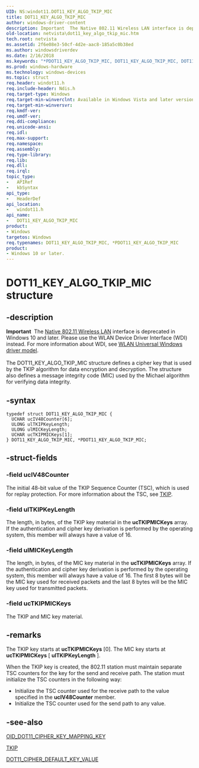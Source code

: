 ```yaml
---
UID: NS:windot11.DOT11_KEY_ALGO_TKIP_MIC
title: DOT11_KEY_ALGO_TKIP_MIC
author: windows-driver-content
description: Important  The Native 802.11 Wireless LAN interface is deprecated in Windows 10 and later.
old-location: netvista\dot11_key_algo_tkip_mic.htm
tech.root: netvista
ms.assetid: 2f6e08e3-50cf-4d2e-aac8-185a5c0b38ed
ms.author: windowsdriverdev
ms.date: 2/16/2018
ms.keywords: "*PDOT11_KEY_ALGO_TKIP_MIC, DOT11_KEY_ALGO_TKIP_MIC, DOT11_KEY_ALGO_TKIP_MIC structure [Network Drivers Starting with Windows Vista], Native_802.11_data_types_09def77d-63b7-4db5-8689-8be14e166738.xml, PDOT11_KEY_ALGO_TKIP_MIC, PDOT11_KEY_ALGO_TKIP_MIC structure pointer [Network Drivers Starting with Windows Vista], netvista.dot11_key_algo_tkip_mic, windot11/DOT11_KEY_ALGO_TKIP_MIC, windot11/PDOT11_KEY_ALGO_TKIP_MIC"
ms.prod: windows-hardware
ms.technology: windows-devices
ms.topic: struct
req.header: windot11.h
req.include-header: Ndis.h
req.target-type: Windows
req.target-min-winverclnt: Available in Windows Vista and later versions of the Windows operating   systems.
req.target-min-winversvr:
req.kmdf-ver:
req.umdf-ver:
req.ddi-compliance:
req.unicode-ansi:
req.idl:
req.max-support:
req.namespace:
req.assembly:
req.type-library:
req.lib:
req.dll:
req.irql:
topic_type:
-	APIRef
-	kbSyntax
api_type:
-	HeaderDef
api_location:
-	windot11.h
api_name:
-	DOT11_KEY_ALGO_TKIP_MIC
product:
- Windows
targetos: Windows
req.typenames: DOT11_KEY_ALGO_TKIP_MIC, *PDOT11_KEY_ALGO_TKIP_MIC
product:
- Windows 10 or later.
---
```


# DOT11_KEY_ALGO_TKIP_MIC structure


## -description


<div class="alert"><b>Important</b>  The <a href="https://msdn.microsoft.com/library/windows/hardware/ff560689">Native 802.11 Wireless LAN</a> interface is deprecated in Windows 10 and later. Please use the WLAN Device Driver Interface (WDI) instead. For more information about WDI, see <a href="https://msdn.microsoft.com/6EF92E34-7BC9-465E-B05D-2BCB29165A18">WLAN Universal Windows driver model</a>.</div><div> </div>The DOT11_KEY_ALGO_TKIP_MIC structure defines a cipher key that is used by the TKIP algorithm for
  data encryption and decryption. The structure also defines a message integrity code (MIC) used by the
  Michael algorithm for verifying data integrity.


## -syntax


````
typedef struct DOT11_KEY_ALGO_TKIP_MIC {
  UCHAR ucIV48Counter[6];
  ULONG ulTKIPKeyLength;
  ULONG ulMICKeyLength;
  UCHAR ucTKIPMICKeys[1];
} DOT11_KEY_ALGO_TKIP_MIC, *PDOT11_KEY_ALGO_TKIP_MIC;
````


## -struct-fields




### -field ucIV48Counter

The initial 48-bit value of the TKIP Sequence Counter (TSC), which is used for replay protection.
     For more information about the TSC, see
     <a href="https://msdn.microsoft.com/4f0c45f0-3125-4b19-82c1-3681b2e31c96">TKIP</a>.


### -field ulTKIPKeyLength

The length, in bytes, of the TKIP key material in the
     <b>ucTKIPMICKeys</b> array. If the authentication and cipher key derivation is performed by the operating
     system, this member will always have a value of 16.


### -field ulMICKeyLength

The length, in bytes, of the MIC key material in the
     <b>ucTKIPMICKeys</b> array. If the authentication and cipher key derivation is performed by the operating
     system, this member will always have a value of 16. The first 8 bytes will be the MIC key used for
     received packets and the last 8 bytes will be the MIC key used for transmitted packets.


### -field ucTKIPMICKeys

The TKIP and MIC key material.


## -remarks



The TKIP key starts at
    <b>ucTKIPMICKeys</b> [0]. The MIC key starts at
    <b>ucTKIPMICKeys</b> [
    <b>ulTKIPKeyLength</b> ].

When the TKIP key is created, the 802.11 station must maintain separate TSC counters for the key for
    the send and receive path. The station must initialize the TSC counters in the following way:

<ul>
<li>
Initialize the TSC counter used for the receive path to the value specified in the
      <b>ucIV48Counter</b> member.

</li>
<li>
Initialize the TSC counter used for the send path to any value.

</li>
</ul>



## -see-also

<a href="https://docs.microsoft.com/en-us/windows-hardware/drivers/network/oid-dot11-cipher-key-mapping-key">
   OID_DOT11_CIPHER_KEY_MAPPING_KEY</a>



<a href="https://msdn.microsoft.com/4f0c45f0-3125-4b19-82c1-3681b2e31c96">TKIP</a>



<a href="..\windot11\ns-windot11-dot11_cipher_default_key_value.md">
   DOT11_CIPHER_DEFAULT_KEY_VALUE</a>



 

 


